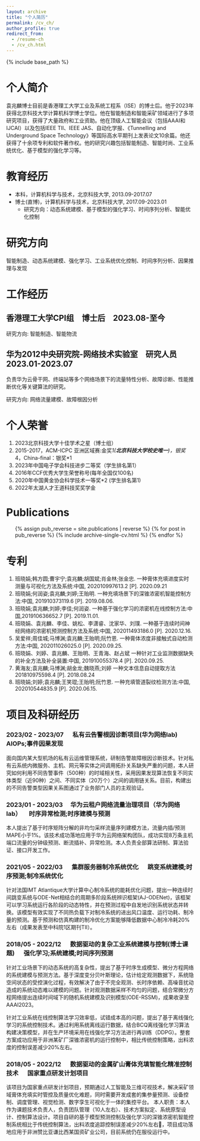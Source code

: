 ```yaml
---
layout: archive
title: "个人简历"
permalink: /cv_ch/
author_profile: true
redirect_from:
  - /resume-ch
  - /cv_ch.html
---
```

{% include base_path %}

个人简介
=========

袁兆麟博士目前是香港理工大学工业及系统工程系（ISE）的博士后。他于2023年获得北京科技大学计算机科学博士学位。他在智能制造和智能采矿领域进行了多项研究项目，获得了大量政府和工业资助。他在顶级人工智能会议（包括AAAI和IJCAI）以及包括IEEE TII、IEEE JAS、自动化学报、《Tunnelling and Underground Space Technology》等国际高水平期刊上发表论文10余篇。他还获得了十余项专利和软件著作权。他的研究兴趣包括智能制造、智能时尚、工业系统优化、基于模型的强化学习等。

教育经历
=========

* 本科，计算机科学与技术，北京科技大学, 2013.09-2017.07
* 博士(直博)，计算机科学与技术，北京科技大学, 2017.09-2023.01
  * 研究方向：动态系统建模、基于模型的强化学习、时间序列分析、智能优化控制

研究方向
===================

智能制造、动态系统建模、强化学习、工业系统优化控制、时间序列分析、因果推理与发现

工作经历
===============


## 香港理工大学CPI组&emsp;博士后&emsp;2023.08-至今

研究方向: 智能制造、智能物流 


## 华为2012中央研究院-网络技术实验室&emsp;研究人员&emsp;2023.01-2023.07
负责华为云骨干网、终端站等多个网络场景下的流量特性分析、故障诊断、性能推断优化等关键算法的研究。

研究方向: 网络流量建模、故障根因分析


个人荣誉
===================

1. 2023北京科技大学十佳学术之星（博士组）
2. 2015-2017，ACM-ICPC 亚洲区域赛:金奖*1(**北京科技大学校史唯一**)，银奖*4，China-final：银奖*1 
3. 2023年中国电子学会科技进步二等奖（学生排名第1）
4. 2016年CCF优秀大学生荣誉称号(每年全国仅100名)
5. 2020年中国黄金协会科学技术一等奖*2 (学生排名第1)
6. 2022年太湖人才王道科技奖奖学金

Publications
============

<ul>
{% assign pub_reverse = site.publications | reverse %}
{% for post in pub_reverse %}
  {% include archive-single-cv.html %}
{% endfor %}</ul>

专利
============
1. 班晓娟;韩方圆;曹宇宁;袁兆麟;胡国斌;肖金林;张金忠. 一种膏体充填进度实时测量与可视化方法及系统:中国, 202010997613.2 [P]. 2020.09.21 
2. 班晓娟;何润姿;袁兆麟;刘婷;王贻明. 一种充填场景下的深锥浓密机智能控制方法:中国, 201910373119.6 [P]. 2019.08.06. 
3. 班晓娟;袁兆麟;刘婷;李佳;何润姿. 一种基于强化学习的浓密机在线控制方法:中国,201910636652.7 [P]. 2019.11.01. 
4. 班晓娟、袁兆麟、李佳、姚松、李潇睿、沈家华、刘璞. 一种基于连续时间神经网络的浓密机预测控制方法及系统:中国, 202011493186.0 [P]. 2020.12.16. 
5. 吴爱祥;周佳城;马博渊;袁兆麟;王贻明;阮竹恩. 一种膏体浓度非接触式自动检测方法:中国, 202011026025.0 [P]. 2020.09.25. 
6. 班晓娟、刘婷、袁兆麟、王贻明、王青海、赵占斌 一种针对工业监测数据缺失的补全方法及补全装置:中国, 201910055378.4 [P]. 2020.09.25. 
7. 黄海友;袁兆麟;马博渊;胡金龙;魏晓燕;刘婷 一种文本信息自动提取方法201810975598.4 [P]. 2018.08.24 
8. 班晓娟;刘婷;袁兆麟;王笑琨;王贻明;阮竹恩. 一种充填管道裂纹检测方法:中国, 202010544835.9 [P]. 2020.06.15.


项目及科研经历
===================

### 2023/02 - 2023/07 &emsp; 私有云告警根因诊断项目(华为网络lab) &emsp; AIOPs;事件因果发现
面向国内某大型机场的私有云运维管理系统，研制告警故障根因诊断技术。针对私有云系统内微服务、主机、网元等实体之间调用拓扑关系缺失严重的问题，本人研究如何利用不同告警事件（500种）的时域相关性，采用因果发现算法恢复不同实体类型（近90种）之间、不同实体（20万个）之间的调用链关系。目前，构建出的不同告警类型因果关系图通过了业务部门人员的主观验证。

### 2023/01 - 2023/03 &emsp;华为云租户网络流量治理项目（华为网络lab）&emsp; 时序异常检测;时序建模与预测
本人提出了基于时序矩阵分解的非均匀采样流量序列建模方法，流量内插/预测MAPE小于1%。该技术成功落地应用于华为云网络架构团队，成功实现8万条主机端口流量的分钟级预测、断流插补、异常检测。本人负责全部算法研制、算法验证、接口开发工作。

### 2021/05 - 2022/03 &emsp; 集群服务器制冷系统优化  &emsp; 跳变系统建模;时序预测;制冷系统优化
针对法国IMT Atlantique大学计算中心制冷系统的能耗优化问题，提出一种连续时间跳变系统与ODE-Net相结合的周期多阶段系统辨识框架(AJ-ODENet)，该框架可以学习系统运行各阶段的动态特性，并在预测过程中自发地识别系统状态并转换。该模型有效实现了不同热负载下对制冷系统的进出风口温度、运行功耗、制冷量的预测。基于预测和仿真构建的制冷优化方案能够降低数据中心制冷冷耗20%左右（成果发表至中科院1区期刊TII）。

### 2018/05 - 2022/12 &emsp; 数据驱动的复杂工业系统建模与控制(博士课题) &emsp; 强化学习;系统建模;时间序列预测
针对工业场景下的动态系统的高复杂性，提出了基于时序生成模型、微分方程网络的系统建模与预测方法。基于深度变分贝叶斯理论，估计给定观测数据下，系统隐空间状态的受控演化过程，有效解决了由于不完全观测、长时序依赖、高噪音扰动造成的系统动态难以建模的问题。针对观测数据采样不均匀的问题，结合常微分方程网络提出连续时间域下的随机系统建模及识别模型(ODE-RSSM)，成果收录至AAAI2023。

针对工业系统在线控制算法学习效率低，试错成本高的问题，提出了基于离线强化学习的系统控制技术。通过利用系统离线运行数据，结合BCQ离线强化学习算法构建决策模型，并在生产环境采用在线强化学习方法进行再训练（DDPG）。整套方案成功应用于非洲某矿厂深锥浓密机的运行控制中，相比传统控制策略，出料浓度的控制误差减少20%左右。

### 2018/05 - 2022/12 &emsp; 数据驱动的金属矿山膏体充填智能化精准控制技术 &emsp; 国家重点研发计划项目
该项目为国家重点研发计划项目，预期通过人工智能及三维可视技术，解决采矿领域膏体充填实时管控及质量优化难题，同时需要开发成套的集参量预测、设备控制、调度管理、视觉检测、数字孪生可视化于一体的集控平台。
本人职责：本人作为课题技术负责人，负责团队管理（10人左右）、技术方案拟定、系统原型设计、控制算法设计。项目自研的基于模型预测控制及强化学习的深锥浓密机智能控制系统相比于传统控制算法，出料浓度追踪控制误差减少20%左右，项目成功落地应用于非洲赞比亚谦比西某国资矿业公司，目前系统仍在服役运行中。

